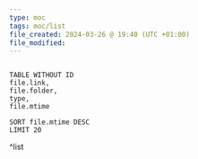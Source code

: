 ```yaml
---
type: moc
tags: moc/list
file_created: 2024-03-26 @ 19:40 (UTC +01:00)
file_modified: 
---
```

```dataview

TABLE WITHOUT ID
file.link,
file.folder,
type,
file.mtime

SORT file.mtime DESC
LIMIT 20
```
^list